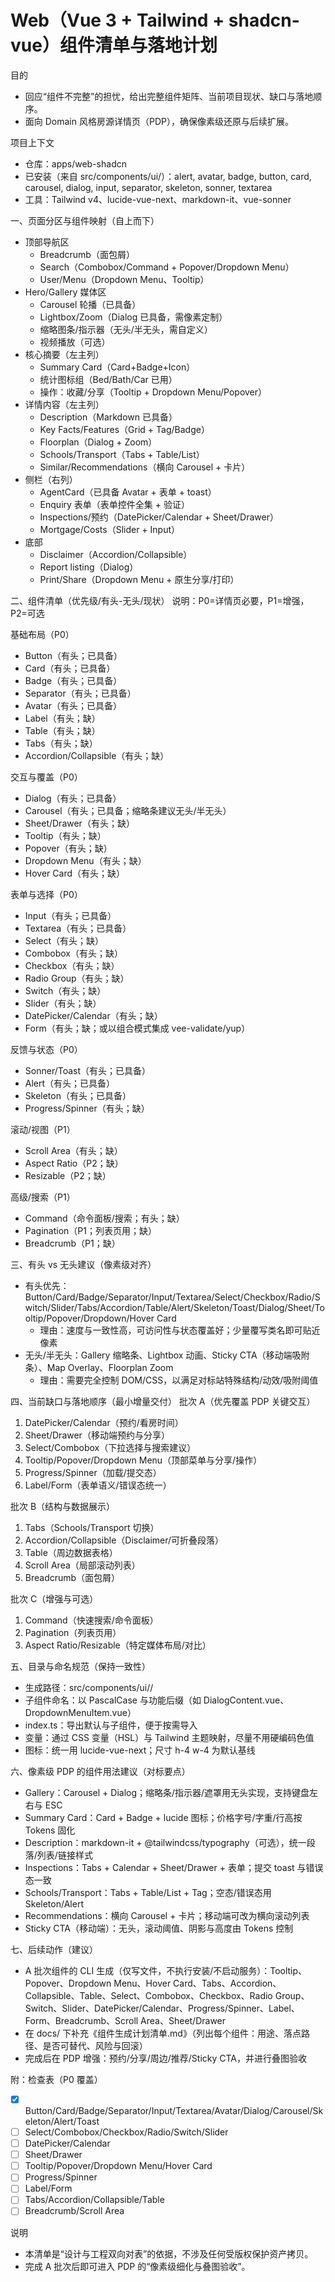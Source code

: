 # Web（Vue 3 + Tailwind + shadcn-vue）组件清单与落地计划

目的
- 回应“组件不完整”的担忧，给出完整组件矩阵、当前项目现状、缺口与落地顺序。
- 面向 Domain 风格房源详情页（PDP），确保像素级还原与后续扩展。

项目上下文
- 仓库：apps/web-shadcn
- 已安装（来自 src/components/ui/）：alert, avatar, badge, button, card, carousel, dialog, input, separator, skeleton, sonner, textarea
- 工具：Tailwind v4、lucide-vue-next、markdown-it、vue-sonner

一、页面分区与组件映射（自上而下）
- 顶部导航区
  - Breadcrumb（面包屑）
  - Search（Combobox/Command + Popover/Dropdown Menu）
  - User/Menu（Dropdown Menu、Tooltip）
- Hero/Gallery 媒体区
  - Carousel 轮播（已具备）
  - Lightbox/Zoom（Dialog 已具备，需像素定制）
  - 缩略图条/指示器（无头/半无头，需自定义）
  - 视频播放（可选）
- 核心摘要（左主列）
  - Summary Card（Card+Badge+Icon）
  - 统计图标组（Bed/Bath/Car 已用）
  - 操作：收藏/分享（Tooltip + Dropdown Menu/Popover）
- 详情内容（左主列）
  - Description（Markdown 已具备）
  - Key Facts/Features（Grid + Tag/Badge）
  - Floorplan（Dialog + Zoom）
  - Schools/Transport（Tabs + Table/List）
  - Similar/Recommendations（横向 Carousel + 卡片）
- 侧栏（右列）
  - AgentCard（已具备 Avatar + 表单 + toast）
  - Enquiry 表单（表单控件全集 + 验证）
  - Inspections/预约（DatePicker/Calendar + Sheet/Drawer）
  - Mortgage/Costs（Slider + Input）
- 底部
  - Disclaimer（Accordion/Collapsible）
  - Report listing（Dialog）
  - Print/Share（Dropdown Menu + 原生分享/打印）

二、组件清单（优先级/有头-无头/现状）
说明：P0=详情页必要，P1=增强，P2=可选

基础布局（P0）
- Button（有头；已具备）
- Card（有头；已具备）
- Badge（有头；已具备）
- Separator（有头；已具备）
- Avatar（有头；已具备）
- Label（有头；缺）
- Table（有头；缺）
- Tabs（有头；缺）
- Accordion/Collapsible（有头；缺）

交互与覆盖（P0）
- Dialog（有头；已具备）
- Carousel（有头；已具备；缩略条建议无头/半无头）
- Sheet/Drawer（有头；缺）
- Tooltip（有头；缺）
- Popover（有头；缺）
- Dropdown Menu（有头；缺）
- Hover Card（有头；缺）

表单与选择（P0）
- Input（有头；已具备）
- Textarea（有头；已具备）
- Select（有头；缺）
- Combobox（有头；缺）
- Checkbox（有头；缺）
- Radio Group（有头；缺）
- Switch（有头；缺）
- Slider（有头；缺）
- DatePicker/Calendar（有头；缺）
- Form（有头；缺；或以组合模式集成 vee-validate/yup）

反馈与状态（P0）
- Sonner/Toast（有头；已具备）
- Alert（有头；已具备）
- Skeleton（有头；已具备）
- Progress/Spinner（有头；缺）

滚动/视图（P1）
- Scroll Area（有头；缺）
- Aspect Ratio（P2；缺）
- Resizable（P2；缺）

高级/搜索（P1）
- Command（命令面板/搜索；有头；缺）
- Pagination（P1；列表页用；缺）
- Breadcrumb（P1；缺）

三、有头 vs 无头建议（像素级对齐）
- 有头优先：Button/Card/Badge/Separator/Input/Textarea/Select/Checkbox/Radio/Switch/Slider/Tabs/Accordion/Table/Alert/Skeleton/Toast/Dialog/Sheet/Tooltip/Popover/Dropdown/Hover Card
  - 理由：速度与一致性高，可访问性与状态覆盖好；少量覆写类名即可贴近像素
- 无头/半无头：Gallery 缩略条、Lightbox 动画、Sticky CTA（移动端吸附条）、Map Overlay、Floorplan Zoom
  - 理由：需要完全控制 DOM/CSS，以满足对标站特殊结构/动效/吸附阈值

四、当前缺口与落地顺序（最小增量交付）
批次 A（优先覆盖 PDP 关键交互）
1) DatePicker/Calendar（预约/看房时间）
2) Sheet/Drawer（移动端预约与分享）
3) Select/Combobox（下拉选择与搜索建议）
4) Tooltip/Popover/Dropdown Menu（顶部菜单与分享/操作）
5) Progress/Spinner（加载/提交态）
6) Label/Form（表单语义/错误态统一）

批次 B（结构与数据展示）
1) Tabs（Schools/Transport 切换）
2) Accordion/Collapsible（Disclaimer/可折叠段落）
3) Table（周边数据表格）
4) Scroll Area（局部滚动列表）
5) Breadcrumb（面包屑）

批次 C（增强与可选）
1) Command（快速搜索/命令面板）
2) Pagination（列表页用）
3) Aspect Ratio/Resizable（特定媒体布局/对比）

五、目录与命名规范（保持一致性）
- 生成路径：src/components/ui/<component>/
- 子组件命名：以 PascalCase 与功能后缀（如 DialogContent.vue、DropdownMenuItem.vue）
- index.ts：导出默认与子组件，便于按需导入
- 变量：通过 CSS 变量（HSL）与 Tailwind 主题映射，尽量不用硬编码色值
- 图标：统一用 lucide-vue-next；尺寸 h-4 w-4 为默认基线

六、像素级 PDP 的组件用法建议（对标要点）
- Gallery：Carousel + Dialog；缩略条/指示器/遮罩用无头实现，支持键盘左右与 ESC
- Summary Card：Card + Badge + lucide 图标；价格字号/字重/行高按 Tokens 固化
- Description：markdown-it + @tailwindcss/typography（可选），统一段落/列表/链接样式
- Inspections：Tabs + Calendar + Sheet/Drawer + 表单；提交 toast 与错误态一致
- Schools/Transport：Tabs + Table/List + Tag；空态/错误态用 Skeleton/Alert
- Recommendations：横向 Carousel + 卡片；移动端可改为横向滚动列表
- Sticky CTA（移动端）：无头，滚动阈值、阴影与高度由 Tokens 控制

七、后续动作（建议）
- A 批次组件的 CLI 生成（仅写文件，不执行安装/不启动服务）：Tooltip、Popover、Dropdown Menu、Hover Card、Tabs、Accordion、Collapsible、Table、Select、Combobox、Checkbox、Radio Group、Switch、Slider、DatePicker/Calendar、Progress/Spinner、Label、Form、Breadcrumb、Scroll Area、Sheet/Drawer
- 在 docs/ 下补充《组件生成计划清单.md》（列出每个组件：用途、落点路径、是否可替代、风险与回滚）
- 完成后在 PDP 增强：预约/分享/周边/推荐/Sticky CTA，并进行叠图验收

附：检查表（P0 覆盖）
- [x] Button/Card/Badge/Separator/Input/Textarea/Avatar/Dialog/Carousel/Skeleton/Alert/Toast
- [ ] Select/Combobox/Checkbox/Radio/Switch/Slider
- [ ] DatePicker/Calendar
- [ ] Sheet/Drawer
- [ ] Tooltip/Popover/Dropdown Menu/Hover Card
- [ ] Progress/Spinner
- [ ] Label/Form
- [ ] Tabs/Accordion/Collapsible/Table
- [ ] Breadcrumb/Scroll Area

说明
- 本清单是“设计与工程双向对表”的依据，不涉及任何受版权保护资产拷贝。
- 完成 A 批次后即可进入 PDP 的“像素级细化与叠图验收”。
